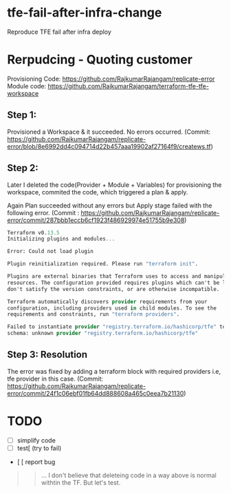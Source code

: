 # tfe-fail-after-infra-change
Reproduce TFE fail after infra deploy

# Rerpudcing - Quoting customer  

Provisioning Code:
https://github.com/RajkumarRajangam/replicate-error
Module code:
https://github.com/RajkumarRajangam/terraform-tfe-tfe-workspace

## Step 1:

Provisioned a Workspace & it succeeded. No errors occurred. (Commit: https://github.com/RajkumarRajangam/replicate-error/blob/8e6992dd4c094714d22b457aaa19902af27164f9/createws.tf)

## Step 2:

Later I deleted the code(Provider + Module + Variables) for provisioning the workspace, commited the code, which triggered a plan & apply.

Again Plan succeeded without any errors but Apply stage failed with the following error. (Commit : https://github.com/RajkumarRajangam/replicate-error/commit/287bbb1eccb6cf1923f486929974e51755b9e308)

```terraform
Terraform v0.13.5
Initializing plugins and modules...

Error: Could not load plugin

Plugin reinitialization required. Please run "terraform init".

Plugins are external binaries that Terraform uses to access and manipulate
resources. The configuration provided requires plugins which can't be located,
don't satisfy the version constraints, or are otherwise incompatible.

Terraform automatically discovers provider requirements from your
configuration, including providers used in child modules. To see the
requirements and constraints, run "terraform providers".

Failed to instantiate provider "registry.terraform.io/hashicorp/tfe" to obtain
schema: unknown provider "registry.terraform.io/hashicorp/tfe"
```


## Step 3: Resolution

The error was fixed by adding a terraform block with required providers i.e, tfe provider in this case. (Commit: https://github.com/RajkumarRajangam/replicate-error/commit/24f1c06ebf01fb64dd888608a465c0eea7b21130)



# TODO 

- [ ] simplify code
- [ ] test[ (try to fail)
- [ [ report bug

>> ... I don't believe that deleteing code in a way above is normal withtin the TF. But let's test. 
